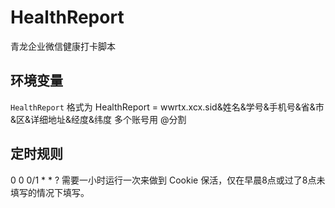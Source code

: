 # HealthReport
青龙企业微信健康打卡脚本

## 环境变量 
`HealthReport` 格式为 HealthReport = wwrtx.xcx.sid&姓名&学号&手机号&省&市&区&详细地址&经度&纬度
多个账号用 @分割 
## 定时规则
0 0 0/1 * * ? 
需要一小时运行一次来做到 Cookie 保活，仅在早晨8点或过了8点未填写的情况下填写。
